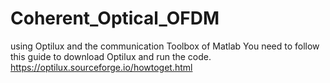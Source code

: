 # Coherent_Optical_OFDM
using Optilux and the communication Toolbox of Matlab
You need to follow this guide to download Optilux and run the code.
https://optilux.sourceforge.io/howtoget.html
